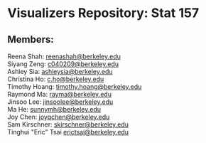 Visualizers Repository: Stat 157
=====================================
Members:
-----------------------------------------
Reena Shah: reenashah@berkeley.edu<br>
Siyang Zeng: c040209@berkeley.edu<br>
Ashley Sia: ashleysia@berkeley.edu<br>
Christina Ho: c.ho@berkeley.edu<br>
Timothy Hoang: timothy.hoang@berkeley.edu<br>
Raymond Ma: rayma@berkeley.edu<br>
Jinsoo Lee: jinsoolee@berkeley.edu<br>
Ma He: sunnymh@berkeley.edu<br>
Joy Chen: joyqchen@berkeley.edu<br>
Sam Kirschner: skirschner@berkeley.edu<br>
Tinghui "Eric" Tsai erictsai@berkeley.edu<br>
